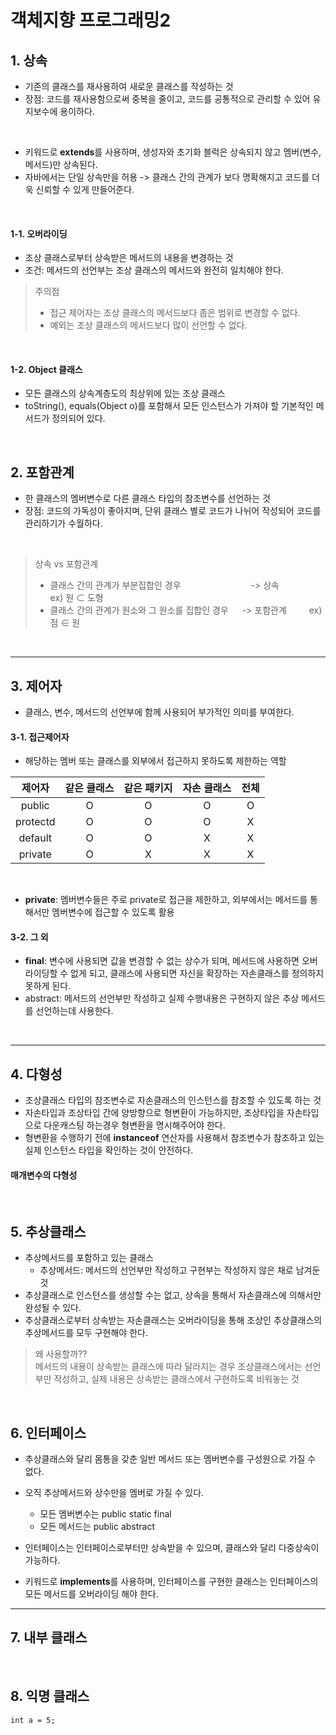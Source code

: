 # 객체지향 프로그래밍2

## 1. 상속
+ 기존의 클래스를 재사용하여 새로운 클래스를 작성하는 것
+ 장점: 코드를 재사용함으로써 중복을 줄이고, 코드를 공통적으로 관리할 수 있어 유지보수에 용이하다.
<br>

+ 키워드로 **extends**를 사용하며, 생성자와 초기화 블럭은 상속되지 않고 멤버(변수, 메서드)만 상속된다.
+ 자바에서는 단일 상속만을 허용 -> 클래스 간의 관계가 보다 명확해지고 코드를 더욱 신뢰할 수 있게 만들어준다.
<br>

#### 1-1. 오버라이딩
+ 조상 클래스로부터 상속받은 메서드의 내용을 변경하는 것
+ 조건: 메서드의 선언부는 조상 클래스의 메서드와 완전히 일치해야 한다.

> 주의점
> + 접근 제어자는 조상 클래스의 메서드보다 좁은 범위로 변경할 수 없다.
> + 예외는 조상 클래스의 메서드보다 많이 선언할 수 없다.
<br>

#### 1-2. Object 클래스
+ 모든 클래스의 상속계층도의 최상위에 있는 조상 클래스
+ toString(), equals(Object o)를 포함해서 모든 인스턴스가 가져야 할 기본적인 메서드가 정의되어 있다.
<br>

## 2. 포함관계
+ 한 클래스의 멤버변수로 다른 클래스 타입의 참조변수를 선언하는 것
+ 장점: 코드의 가독성이 좋아지며, 단위 클래스 별로 코드가 나뉘어 작성되어 코드를 관리하기가 수월하다.
<br>

> 상속 vs 포함관계
> + 클래스 간의 관계가 부분집합인 경우　　　　　　　　-> 상속　　　　ex) 원 ⊂ 도형
> + 클래스 간의 관계가 원소와 그 원소를 집합인 경우 　 -> 포함관계  　　   ex) 점 ∈ 원
<br>

***
## 3. 제어자
+ 클래스, 변수, 메서드의 선언부에 함께 사용되어 부가적인 의미를 부여한다.

#### 3-1. 접근제어자
+ 해당하는 멤버 또는 클래스를 외부에서 접근하지 못하도록 제한하는 역할

|제어자|같은 클래스|같은 패키지|자손 클래스|전체|
|:---:|:---:|:---:|:---:|:---:|
|public|O|O|O|O|
|protectd|O|O|O|X|
|default|O|O|X|X|
|private|O|X|X|X|
<br>

+ **private**: 멤버변수들은 주로 private로 접근을 제한하고, 외부에서는 메서드를 통해서만 멤버변수에 접근할 수 있도록 활용

#### 3-2. 그 외
+ **final**: 변수에 사용되면 값을 변경할 수 없는 상수가 되며, 메서드에 사용하면 오버라이딩할 수 없게 되고, 클래스에 사용되면 자신을 확장하는 자손클래스를 정의하지 못하게 된다.
+ abstract: 메서드의 선언부만 작성하고 실제 수행내용은 구현하지 않은 추상 메서드를 선언하는데 사용한다.
<br>

***
## 4. 다형성
+ 조상클래스 타입의 참조변수로 자손클래스의 인스턴스를 참조할 수 있도록 하는 것
+ 자손타입과 조상타입 간에 양방향으로 형변환이 가능하지만, 조상타입을 자손타입으로 다운캐스팅 하는경우 형변환을 명시해주어야 한다.
+ 형변환을 수행하기 전에 **instanceof** 연산자를 사용해서 참조변수가 참조하고 있는 실제 인스턴스 타입을 확인하는 것이 안전하다.

#### 매개변수의 다형성
<br>

## 5. 추상클래스
+ 추상메서드를 포함하고 있는 클래스
  + 추상메서드: 메서드의 선언부만 작성하고 구현부는 작성하지 않은 채로 남겨둔 것
+ 추상클래스로 인스턴스를 생성할 수는 없고, 상속을 통해서 자손클래스에 의해서만 완성될 수 있다.
+ 추상클래스로부터 상속받는 자손클래스는 오버라이딩을 통해 조상인 추상클래스의 추상메서드를 모두 구현해야 한다.

> 왜 사용할까??<br>
> 메서드의 내용이 상속받는 클래스에 따라 달라지는 경우 조상클래스에서는 선언부만 작성하고, 실제 내용은 상속받는 클래스에서 구현하도록 비워놓는 것
<br>

## 6. 인터페이스
+ 추상클래스와 달리 몸통을 갖춘 일반 메서드 또는 멤버변수를 구성원으로 가질 수 없다.
+ 오직 추상메서드와 상수만을 멤버로 가질 수 있다.
  + 모든 멤버변수는 public static final
  + 모든 메서드는 public abstract

+ 인터페이스는 인터페이스로부터만 상속받을 수 있으며, 클래스와 달리 다중상속이 가능하다.
+ 키워드로 **implements**를 사용하며, 인터페이스를 구현한 클래스는 인터페이스의 모든 메서드를 오버라이딩 해야 한다.

***
## 7. 내부 클래스
<br>

## 8. 익명 클래스

```
int a = 5;
```
